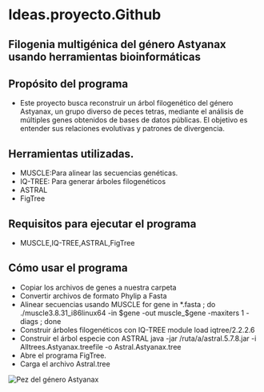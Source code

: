 # Ideas.proyecto.Github
## Filogenia multigénica del género Astyanax usando herramientas bioinformáticas
## Propósito del programa
* Este proyecto busca reconstruir un árbol filogenético del género Astyanax, un grupo diverso de peces tetras, mediante el análisis de múltiples genes obtenidos de bases de datos públicas. El objetivo es entender sus relaciones evolutivas y patrones de divergencia.
## Herramientas utilizadas.
* MUSCLE:Para alinear las secuencias genéticas.
* IQ-TREE: Para generar árboles filogenéticos
* ASTRAL
* FigTree
## Requisitos para ejecutar el programa
* MUSCLE,IQ-TREE,ASTRAL,FigTree
## Cómo usar el programa
* Copiar los archivos de genes a nuestra carpeta
* Convertir archivos de formato Phylip a Fasta
* Alinear secuencias usando MUSCLE for gene in *.fasta ; do ./muscle3.8.31_i86linux64 -in $gene -out muscle_$gene -maxiters 1 -diags ; done
* Construir árboles filogenéticos con IQ-TREE module load iqtree/2.2.2.6
* Construir el árbol especie con ASTRAL java -jar /ruta/a/astral.5.7.8.jar -i Alltrees.Astyanax.treefile -o Astral.Astyanax.tree
* Abre el programa FigTree.
* Carga el archivo Astral.tree

![Pez del género Astyanax](https://www.pezeraacuario.com/wp-content/uploads/2023/04/Tetra-monjita-neon.jpg)

